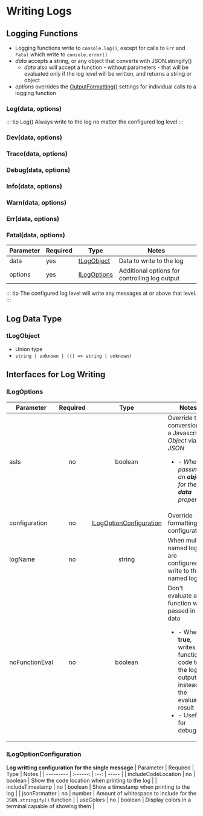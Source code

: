 # Writing Logs



## Logging Functions

+ Logging functions write to `console.log()`, except for calls to `Err` and `Fatal` which write to `console.error()`
+ *data* accepts a string, or any object that converts with JSON.stringify()
    + *data* also will accept a function - without parameters - that will be evaluated only if the log level will be written, and returns a string or object
+ *options* overrides the [OutputFormatting()](./generated/Configuration.html#outputformatting-options) settings for individual calls to a logging function

### Log(data, options)


::: tip Log()
Always write to the log no matter the configured log level
:::

### Dev(data, options)

### Trace(data, options)

### Debug(data, options)

### Info(data, options)

### Warn(data, options)

### Err(data, options)

### Fatal(data, options)

| Parameter | Required | Type | Notes |
| --------- | -------- | ---- | ----- |
| data | yes | [tLogObject](#tlogobject) | Data to write to the log |
| options | yes | [ILogOptions](#ilogoptions) | Additional options for controlling log output |


::: tip
The configured log level will write any messages at or above that level.
:::

## Log Data Type

### tLogObject

+ Union type
+ `string | unknown | (() => string | unknown)`

## Interfaces for Log Writing

### ILogOptions
| Parameter | Required | Type | Notes |
| --------- | :------: | :--: | ----- |
| asIs | no | boolean | Override the conversion of a Javascript *Object* via *JSON*<br /><ul><li> - *When passing in an **object** for the **data** property*</li></ul> |
| configuration | no | [ILogOptionConfiguration](#ilogoptionconfiguration) | Override formatting configuration |
| logName | no | string | When multiple named logs are configured, write to this named log |
| noFunctionEval | no | boolean | Don't evaluate a function when passed in as data<br /><ul><li> - When **true**, writes the function code to the log output instead of the evaluated result</li><li> - Useful for debugging</li></ul> |


### ILogOptionConfiguration
**Log writting configuration for the single message**
| Parameter | Required | Type | Notes |
| --------- | :------: | :--: | ----- |
| includeCodeLocation | no | boolean | Show the code location when printing to the log |
| includeTimestamp | no | boolean | Show a timestamp when printing to the log |
| jsonFormatter | no | number | Amount of whitespace to include for the `JSON.stringify()` function |
| useColors | no | boolean | Display colors in a terminal capable of showing them |

